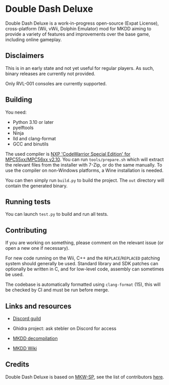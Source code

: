# Double Dash Deluxe

Double Dash Deluxe is a work-in-progress open-source (Expat License), cross-platform (Wii, vWii, Dolphin Emulator) mod for MKDD aiming to provide a variety of features and improvements over the base game, including online gameplay.

## Disclaimers

This is in an early state and not yet useful for regular players. As such, binary releases are currently not provided.

Only RVL-001 consoles are currently supported.

## Building

You need:

- Python 3.10 or later
- pyelftools
- Ninja
- lld and clang-format
- GCC and binutils

The used compiler is [NXP 'CodeWarrior Special Edition' for MPC55xx/MPC56xx v2.10](https://www.nxp.com/lgfiles/devsuites/PowerPC/CW55xx_v2_10_SE.exe). You can run `tools/prepare.sh` which will extract the relevant files from the installer with 7-Zip, or do the same manually. To use the compiler on non-Windows platforms, a Wine installation is needed.

You can then simply run `build.py` to build the project. The `out` directory will contain the generated binary.

## Running tests

You can launch `test.py` to build and run all tests.

## Contributing

If you are working on something, please comment on the relevant issue (or open a new one if necessary).

For new code running on the Wii, C++ and the `REPLACE`/`REPLACED` patching system should generally be used. Standard library and SDK patches can optionally be written in C, and for low-level code, assembly can sometimes be used.

The codebase is automatically formatted using `clang-format` (15), this will be checked by CI and must be run before merge.

## Links and resources

- [Discord guild](https://discord.gg/Ay3qffjcsE)

- Ghidra project: ask stebler on Discord for access

- [MKDD decompilation](https://github.com/SwareJonge/mkdd)

- [MKDD Wiki](https://mkdd.org/wiki/Main_Page)

## Credits

Double Dash Deluxe is based on [MKW-SP](https://github.com/mkw-sp/mkw-sp), see the list of contributors [here](https://github.com/mkw-sp/mkw-sp/graphs/contributors).

